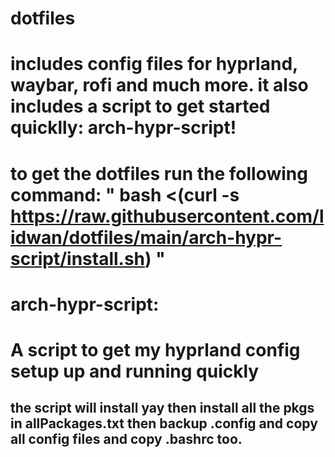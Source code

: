 # dotfiles
# includes config files for hyprland, waybar, rofi and much more. it also includes a script to get started quicklly: arch-hypr-script!
# to get the dotfiles run the following command: " bash <(curl -s https://raw.githubusercontent.com/lidwan/dotfiles/main/arch-hypr-script/install.sh) "
# 
# arch-hypr-script:
# A script to get my hyprland config setup up and running quickly 
## the script  will install yay then install all the pkgs in allPackages.txt then backup .config and copy all config files and copy .bashrc too.
